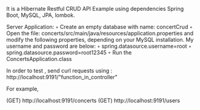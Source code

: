It is a Hibernate Restful CRUD API Example using dependencies Spring Boot, MySQL, JPA, lombok.


Server Application:
◦ Create an empty database with name: concertCrud
◦ Open the file: concerts/src/main/java/resources/application.properties and
modify the following properties, depending on your MySQL installation. My username and password are below: 
◦ spring.datasource.username=root
◦ spring.datasource.password=root12345
◦ Run the ConcertsApplication.class

In order to test , send curl requests using : http://localhost:9191/"function_in_controller"

For example, 

(GET) http://localhost:9191/concerts
(GET) http://localhost:9191/users
